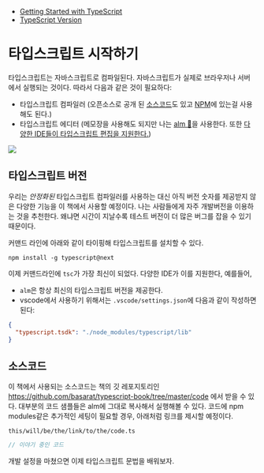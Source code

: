 * [Getting Started with TypeScript](#getting-started-with-typescript)
* [TypeScript Version](#typescript-version)

# 타입스크립트 시작하기

타입스크립트는 자바스크립트로 컴파일된다. 자바스크립트가 실제로 브라우저나 서버에서 실행되는 것이다. 따라서 다음과 같은 것이 필요하다:

* 타입스크립트 컴파일러 (오픈소스로 공개 된 [소스코드](https://github.com/Microsoft/TypeScript/)도 있고 [NPM](https://www.npmjs.com/package/typescript)에 있는걸 사용해도 된다.)
* 타입스크립트 에디터 (메모장을 사용해도 되지만 나는 [alm 🌹](http://alm.tools)을 사용한다. 또한 [다양한 IDE들이 타입스크립트 편집을 지원한다.]( https://github.com/Microsoft/TypeScript/wiki/TypeScript-Editor-Support))


![](https://raw.githubusercontent.com/alm-tools/alm-tools.github.io/master/screens/main.png)


## 타입스크립트 버전

우리는 *안정화된* 타입스크립트 컴파일러를 사용하는 대신 아직 버전 숫자를 제공받지 않은 다양한 기능을 이 책에서 사용할 예정이다. 나는 사람들에게 자주 개발버전을 이용하는 것을 추천한다. 왜냐면 시간이 지날수록 테스트 버전이 더 많은 버그를 잡을 수 있기 때문이다.

커맨드 라인에 아래와 같이 타이핑해 타입스크립트를 설치할 수 있다.

```
npm install -g typescript@next
```

이제 커맨드라인에 `tsc`가 가장 최신이 되었다. 다양한 IDE가 이를 지원한다, 예를들어,

* `alm`은 항상 최신의 타입스크립트 버전을 제공한다.
* vscode에서 사용하기 위해서는 `.vscode/settings.json`에 다음과 같이 작성하면 된다:

```json
{
  "typescript.tsdk": "./node_modules/typescript/lib"
}
```

## 소스코드
이 책에서 사용되는 소스코드는 책의 깃 레포지토리인 https://github.com/basarat/typescript-book/tree/master/code 에서 받을 수 있다. 대부분의 코드 샘플들은 alm에 그대로 복사해서 실행해볼 수 있다. 코드에 npm modules같은 추가적인 세팅이 필요할 경우, 아래처럼 링크를 제시할 예정이다.

`this/will/be/the/link/to/the/code.ts`
```ts
// 이야기 중인 코드
```

개발 설정을 마쳤으면 이제 타입스크립트 문법을 배워보자.